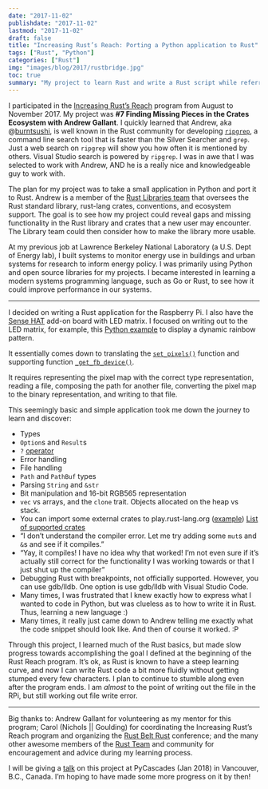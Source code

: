 ```yaml
---
date: "2017-11-02"
publishdate: "2017-11-02"
lastmod: "2017-11-02"
draft: false
title: "Increasing Rust’s Reach: Porting a Python application to Rust"
tags: ["Rust", "Python"]
categories: ["Rust"]
img: "images/blog/2017/rustbridge.jpg"
toc: true
summary: "My project to learn Rust and write a Rust script while referring to a Python library."
---
```


I participated in the [Increasing Rust’s Reach](https://blog.rust-lang.org/2017/06/27/Increasing-Rusts-Reach.html) program from August to November 2017. My project was **#7 Finding Missing Pieces in the Crates Ecosystem with Andrew Gallant**. I quickly learned that Andrew, aka @[burntsushi](https://github.com/BurntSushi), is well known in the Rust community for developing [`ripgrep`](http://blog.burntsushi.net/ripgrep/), a command line search tool that is faster than the Silver Searcher and `grep`. Just a web search on `ripgrep` will show you how often it is mentioned by others. Visual Studio search is powered by `ripgrep`. I was in awe that I was selected to work with Andrew, AND he is a really nice and knowledgeable guy to work with.

The plan for my project was to take a small application in Python and port it to Rust. Andrew is a member of the [Rust Libraries team](https://www.rust-lang.org/en-US/team.html) that oversees the Rust standard library, rust-lang crates, conventions, and ecosystem support. The goal is to see how my project could reveal gaps and missing functionality in the Rust library and crates that a new user may encounter. The Library team could then consider how to make the library more usable.

At my previous job at Lawrence Berkeley National Laboratory (a U.S. Dept of Energy lab), I built systems to monitor energy use in buildings and urban systems for research to inform energy policy. I was primarily using Python and open source libraries for my projects. I became interested in learning a modern systems programming language, such as Go or Rust, to see how it could improve performance in our systems.

---

I decided on writing a Rust application for the Raspberry Pi. I also have the [Sense HAT](https://www.raspberrypi.org/products/sense-hat/) add-on board with LED matrix. I focused on writing out to the LED matrix, for example, this [Python example](https://github.com/RPi-Distro/python-sense-hat/blob/master/examples/rainbow.py) to display a dynamic rainbow pattern.

It essentially comes down to translating the [`set_pixels()`](https://github.com/RPi-Distro/python-sense-hat/blob/master/sense_hat/sense_hat.py#L272) function and supporting function [`_get_fb_device()`](https://github.com/RPi-Distro/python-sense-hat/blob/master/sense_hat/sense_hat.py#L165).

It requires representing the pixel map with the correct type representation, reading a file, composing the path for another file, converting the pixel map to the binary representation, and writing to that file.

This seemingly basic and simple application took me down the journey to learn and discover:

* Types
* `Option`s and `Result`s
* `?` [operator](https://blog.rust-lang.org/2016/11/10/Rust-1.13.html)
* Error handling
* File handling
* `Path` and `PathBuf` types
* Parsing `String` and `&str`
* Bit manipulation and 16-bit RGB565 representation
* `vec` vs arrays, and the `clone` trait. Objects allocated on the heap vs stack.
* You can import some external crates to play.rust-lang.org ([example](https://play.rust-lang.org/?gist=51280e8073b54f85cdf5c79547ea2502&version=stable)) [List of supported crates](https://github.com/integer32llc/rust-playground/blob/master/compiler/base/Cargo.toml)
* “I don’t understand the compiler error. Let me try adding some `mut`s and `&`s and see if it compiles.”
* “Yay, it compiles! I have no idea why that worked! I’m not even sure if it’s actually still correct for the functionality I was working towards or that I just shut up the compiler”
* Debugging Rust with breakpoints, not officially supported. However, you can use gdb/lldb. One option is use gdb/lldb with Visual Studio Code.
* Many times, I was frustrated that I knew exactly how to express what I wanted to code in Python, but was clueless as to how to write it in Rust. Thus, learning a new language :)
* Many times, it really just came down to Andrew telling me exactly what the code snippet should look like. And then of course it worked. :P

Through this project, I learned much of the Rust basics, but made slow progress towards accomplishing the goal I defined at the beginning of the Rust Reach program. It’s ok, as Rust is known to have a steep learning curve, and now I can write Rust code a bit more fluidly without getting stumped every few characters. I plan to continue to stumble along even after the program ends. I am _almost_ to the point of writing out the file in the RPi, but still working out file write error.

---

Big thanks to: Andrew Gallant for volunteering as my mentor for this program; Carol (Nichols || Goulding) for coordinating the Increasing Rust’s Reach program and organizing the [Rust Belt Rust](http://www.rust-belt-rust.com/) conference; and the many other awesome members of the [Rust Team](https://www.rust-lang.org/en-US/team.html) and community for encouragement and advice during my learning process.

I will be giving a [talk](https://www.pycascades.com/talks/raspberrypy-to-rustypi-translating-a-python-api-to/) on this project at PyCascades (Jan 2018) in Vancouver, B.C., Canada. I’m hoping to have made some more progress on it by then!